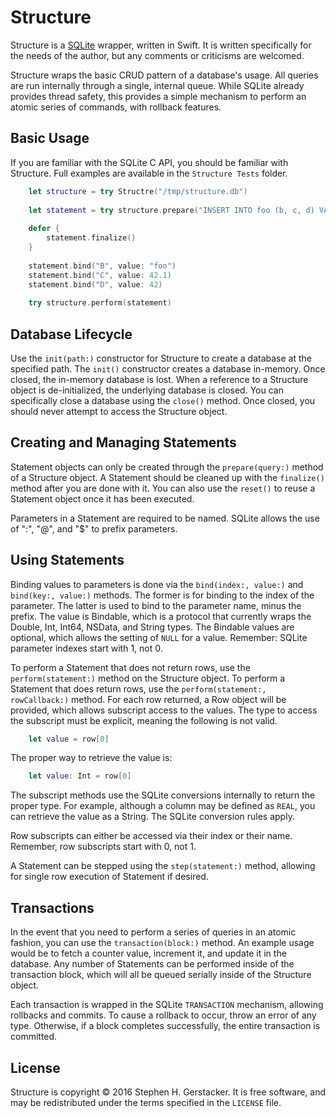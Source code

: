 # Structure

Structure is a [SQLite](https://sqlite.org "SQLite Home Page") wrapper, written in Swift. It is written specifically for the needs of the author, but any comments or criticisms are welcomed.

Structure wraps the basic CRUD pattern of a database's usage. All queries are run internally through a single, internal queue. While SQLite already provides thread safety, this provides a simple mechanism to perform an atomic series of commands, with rollback features.

## Basic Usage

If you are familiar with the SQLite C API, you should be familiar with Structure. Full examples are available in the `Structure Tests` folder.

```swift
    let structure = try Structre("/tmp/structure.db")
    
    let statement = try structure.prepare("INSERT INTO foo (b, c, d) VALUES (:B, :C, :D)")
    
    defer {
        statement.finalize()
    }
    
    statement.bind("B", value: "foo")
    statement.bind("C", value: 42.1)
    statement.bind("D", value: 42)
    
    try structure.perform(statement)
```

## Database Lifecycle

Use the `init(path:)` constructor for Structure to create a database at the specified path. The `init()` constructor creates a database in-memory. Once closed, the in-memory database is lost. When a reference to a Structure object is de-initialized, the underlying database is closed. You can specifically close a database using the `close()` method. Once closed, you should never attempt to access the Structure object.

## Creating and Managing Statements

Statement objects can only be created through the `prepare(query:)` method of a Structure object. A Statement should be cleaned up with the `finalize()` method after you are done with it. You can also use the `reset()` to reuse a Statement object once it has been executed.

Parameters in a Statement are required to be named. SQLite allows the use of ":", "@", and "$" to prefix parameters.

## Using Statements

Binding values to parameters is done via the `bind(index:, value:)` and `bind(key:, value:)` methods. The former is for binding to the index of the parameter. The latter is used to bind to the parameter name, minus the prefix. The value is Bindable, which is a protocol that currently wraps the Double, Int, Int64, NSData, and String types. The Bindable values are optional, which allows the setting of `NULL` for a value. Remember: SQLite parameter indexes start with 1, not 0.

To perform a Statement that does not return rows, use the `perform(statement:)` method on the Structure object. To perform a Statement that does return rows, use the `perform(statement:, rowCallback:)` method. For each row returned, a Row object will be provided, which allows subscript access to the values. The type to access the subscript must be explicit, meaning the following is not valid. 

```swift
    let value = row[0]
```

The proper way to retrieve the value is:

```swift
    let value: Int = row[0]
```

The subscript methods use the SQLite conversions internally to return the proper type. For example, although a column may be defined as `REAL`, you can retrieve the value as a String. The SQLite conversion rules apply.

Row subscripts can either be accessed via their index or their name. Remember, row subscripts start with 0, not 1.

A Statement can be stepped using the `step(statement:)` method, allowing for single row execution of Statement if desired.

## Transactions

In the event that you need to perform a series of queries in an atomic fashion, you can use the `transaction(block:)` method. An example usage would be to fetch a counter value, increment it, and update it in the database. Any number of Statements can be performed inside of the transaction block, which will all be queued serially inside of the Structure object.

Each transaction is wrapped in the SQLite `TRANSACTION` mechanism, allowing rollbacks and commits. To cause a rollback to occur, throw an error of any type. Otherwise, if a block completes successfully, the entire transaction is committed.

## License

Structure is copyright © 2016 Stephen H. Gerstacker. It is free software, and may be redistributed under the terms specified in the `LICENSE` file.

